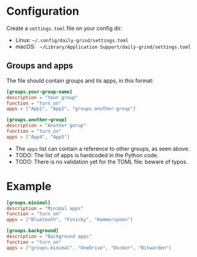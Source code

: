 # Configuration

Create a `settings.toml` file on your config dir:

- Linux: `~/.config/daily-grind/settings.toml`
- macOS: ` ~/Library/Application Support/daily-grind/settings.toml`

## Groups and apps

The file should contain groups and its apps, in this format:

```toml
[groups.your-group-name]
description = "Your group"
function = "turn_on"
apps = ["App1", "App2", "groups.another-group"]

[groups.another-group]
description = "Another gorup"
function = "turn_on"
apps = ["App4", "App5"]
```

- The `apps` list can contain a reference to other groups, as seen above.
- TODO: The list of apps is hardcoded in the Python code.
- TODO: There is no validation yet for the TOML file: beware of typos.

# Example

```toml
[groups.minimal]
description = "Minimal apps"
function = "turn_on"
apps = ["Bluetooth", "Finicky", "Hammerspoon"]

[groups.background]
description = "Background apps"
function = "turn_on"
apps = ["groups.minimal", "OneDrive", "Docker", "Bitwarden"]
```
